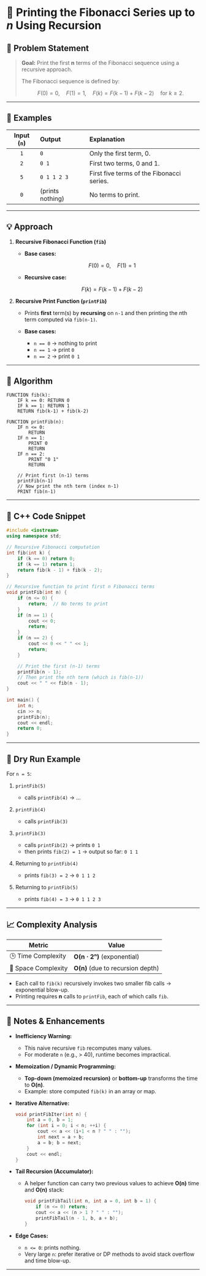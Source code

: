 # 📘 Printing the Fibonacci Series up to *n* Using Recursion

## 🧾 Problem Statement

> **Goal:**
> Print the first **n** terms of the Fibonacci sequence using a recursive approach.
>
> The Fibonacci sequence is defined by:
>
> $$
> F(0) = 0,\quad F(1) = 1,\quad 
> F(k) = F(k-1) + F(k-2)\quad\text{for }k \ge 2.
> $$

---

## 🔎 Examples

| Input (`n`) | Output           | Explanation                               |
| :---------: | :--------------- | :---------------------------------------- |
|     `1`     | `0`              | Only the first term, 0.                   |
|     `2`     | `0 1`            | First two terms, 0 and 1.                 |
|     `5`     | `0 1 1 2 3`      | First five terms of the Fibonacci series. |
|     `0`     | (prints nothing) | No terms to print.                        |

---

## 💡 Approach

1. **Recursive Fibonacci Function (`fib`)**

   * **Base cases:**

     $$
       F(0) = 0,\quad F(1) = 1
     $$
   * **Recursive case:**

     $$
       F(k) = F(k-1) + F(k-2)
     $$

2. **Recursive Print Function (`printFib`)**

   * Prints **first** term(s) by **recursing** on `n-1` and then printing the $n$th term computed via `fib(n-1)`.
   * **Base cases:**

     * `n == 0` → nothing to print
     * `n == 1` → print `0`
     * `n == 2` → print `0 1`

---

## 🔁 Algorithm

```text
FUNCTION fib(k):
    IF k == 0: RETURN 0
    IF k == 1: RETURN 1
    RETURN fib(k-1) + fib(k-2)

FUNCTION printFib(n):
    IF n <= 0:
        RETURN
    IF n == 1:
        PRINT 0
        RETURN
    IF n == 2:
        PRINT "0 1"
        RETURN

    // Print first (n-1) terms
    printFib(n-1)
    // Now print the nth term (index n-1)
    PRINT fib(n-1)
```

---

## 📝 C++ Code Snippet

```cpp
#include <iostream>
using namespace std;

// Recursive Fibonacci computation
int fib(int k) {
    if (k == 0) return 0;
    if (k == 1) return 1;
    return fib(k - 1) + fib(k - 2);
}

// Recursive function to print first n Fibonacci terms
void printFib(int n) {
    if (n <= 0) {
        return;  // No terms to print
    }
    if (n == 1) {
        cout << 0;
        return;
    }
    if (n == 2) {
        cout << 0 << " " << 1;
        return;
    }

    // Print the first (n-1) terms
    printFib(n - 1);
    // Then print the nth term (which is fib(n-1))
    cout << " " << fib(n - 1);
}

int main() {
    int n;
    cin >> n;
    printFib(n);
    cout << endl;
    return 0;
}
```

---

## 🧮 Dry Run Example

For `n = 5`:

1. `printFib(5)`

   * calls `printFib(4)` → …
2. `printFib(4)`

   * calls `printFib(3)`
3. `printFib(3)`

   * calls `printFib(2)` → prints `0 1`
   * then prints `fib(2) = 1` → output so far: `0 1 1`
4. Returning to `printFib(4)`

   * prints `fib(3) = 2` → `0 1 1 2`
5. Returning to `printFib(5)`

   * prints `fib(4) = 3` → `0 1 1 2 3`

---

## 📈 Complexity Analysis

| Metric              | Value                             |
| ------------------- | --------------------------------- |
| 🕒 Time Complexity  | **O(n · 2ⁿ)** (exponential)       |
| 🧠 Space Complexity | **O(n)** (due to recursion depth) |

* Each call to `fib(k)` recursively invokes two smaller fib calls → exponential blow-up.
* Printing requires **n** calls to `printFib`, each of which calls `fib`.

---

## 📎 Notes & Enhancements

* **Inefficiency Warning:**

  * This naive recursive `fib` recomputes many values.
  * For moderate `n` (e.g., > 40), runtime becomes impractical.

* **Memoization / Dynamic Programming:**

  * **Top-down (memoized recursion)** or **bottom-up** transforms the time to **O(n)**.
  * Example: store computed `fib(k)` in an array or map.

* **Iterative Alternative:**

  ```cpp
  void printFibIter(int n) {
      int a = 0, b = 1;
      for (int i = 0; i < n; ++i) {
          cout << a << (i+1 < n ? " " : "");
          int next = a + b;
          a = b; b = next;
      }
      cout << endl;
  }
  ```

* **Tail Recursion (Accumulator):**

  * A helper function can carry two previous values to achieve **O(n)** time and **O(n)** stack:

    ```cpp
    void printFibTail(int n, int a = 0, int b = 1) {
        if (n <= 0) return;
        cout << a << (n > 1 ? " " : "");
        printFibTail(n - 1, b, a + b);
    }
    ```

* **Edge Cases:**

  * `n <= 0`: prints nothing.
  * Very large `n`: prefer iterative or DP methods to avoid stack overflow and time blow-up.

---

